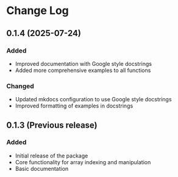 # Change Log

## 0.1.4 (2025-07-24)

### Added
- Improved documentation with Google style docstrings
- Added more comprehensive examples to all functions

### Changed
- Updated mkdocs configuration to use Google style docstrings
- Improved formatting of examples in docstrings

## 0.1.3 (Previous release)

### Added
- Initial release of the package
- Core functionality for array indexing and manipulation
- Basic documentation